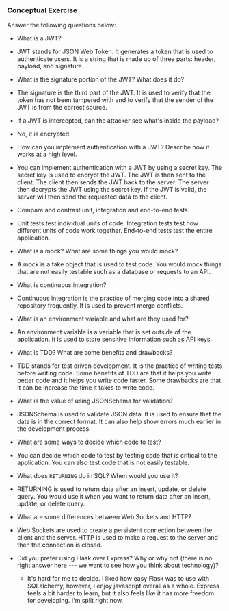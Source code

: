 ### Conceptual Exercise

Answer the following questions below:

- What is a JWT?
- JWT stands for JSON Web Token. It generates a token that is used to authenticate users. It is a string that is made up of three parts: header, payload, and signature.

- What is the signature portion of the JWT?  What does it do?
- The signature is the third part of the JWT. It is used to verify that the token has not been tampered with and to verify that the sender of the JWT is from the correct source.

- If a JWT is intercepted, can the attacker see what's inside the payload?
- No, it is encrypted.

- How can you implement authentication with a JWT?  Describe how it works at a high level.
- You can implement authentication with a JWT by using a secret key. The secret key is used to encrypt the JWT. The JWT is then sent to the client. The client then sends the JWT back to the server. The server then decrypts the JWT using the secret key. If the JWT is valid, the server will then send the requested data to the client.

- Compare and contrast unit, integration and end-to-end tests.
- Unit tests test individual units of code. Integration tests test how different units of code work together. End-to-end tests test the entire application.

- What is a mock? What are some things you would mock?
- A mock is a fake object that is used to test code. You would mock things that are not easily testable such as a database or requests to an API.

- What is continuous integration?
- Continuous integration is the practice of merging code into a shared repository frequently. It is used to prevent merge conflicts.

- What is an environment variable and what are they used for?
- An environment variable is a variable that is set outside of the application. It is used to store sensitive information such as API keys.

- What is TDD? What are some benefits and drawbacks?
- TDD stands for test driven development. It is the practice of writing tests before writing code. Some benefits of TDD are that it helps you write better code and it helps you write code faster. Some drawbacks are that it can be increase the time it takes to write code.

- What is the value of using JSONSchema for validation?
- JSONSchema is used to validate JSON data. It is used to ensure that the data is in the correct format. It can also help show errors much earlier in the development process.


- What are some ways to decide which code to test?
- You can decide which code to test by testing code that is critical to the application. You can also test code that is not easily testable.

- What does `RETURNING` do in SQL? When would you use it?
- RETURNING is used to return data after an insert, update, or delete query. You would use it when you want to return data after an insert, update, or delete query.

- What are some differences between Web Sockets and HTTP?
- Web Sockets are used to create a persistent connection between the client and the server. HTTP is used to make a request to the server and then the connection is closed.

- Did you prefer using Flask over Express? Why or why not (there is no right
  answer here --- we want to see how you think about technology)?
  - It's hard for me to decide. I liked how easy Flask was to use with SQLalchemy, however, I enjoy javascript overall as a whole. Express feels a bit harder to learn, but it also feels like it has more freedom for developing. I'm split right now.
